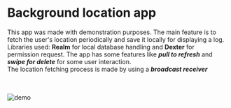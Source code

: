 # Background location app

This app was made with demonstration purposes.
The main feature is to fetch the user's location periodically and save it locally for displaying a log. <br>
Libraries used: **Realm** for local database handling and **Dexter** for permission request.
The app has some features like ***pull to refresh*** and ***swipe for delete*** for some user interaction.<br>
The location fetching process is made by using  a ***broadcast receiver*** 
<br><br><br>

![demo](https://user-images.githubusercontent.com/22987305/86436010-55aee980-bccf-11ea-84da-1797a2881bad.gif)
